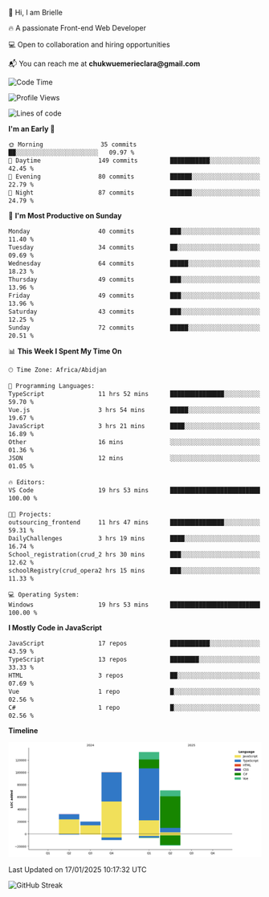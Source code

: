 <div align="left">
  <p>👋 Hi, I am Brielle</p>
  <p>🔥 A passionate Front-end Web Developer</p>
  <p>💻 Open to collaboration and hiring opportunities</p>
  <p>📬 You can reach me at <strong>chukwuemerieclara@gmail.com</strong></p>
</div>


 
 <!--START_SECTION:waka-->
![Code Time](http://img.shields.io/badge/Code%20Time-435%20hrs%2038%20mins-blue)

![Profile Views](http://img.shields.io/badge/Profile%20Views-44-blue)

![Lines of code](https://img.shields.io/badge/From%20Hello%20World%20I%27ve%20Written-260.6%20thousand%20lines%20of%20code-blue)

**I'm an Early 🐤** 

```text
🌞 Morning                35 commits          ██░░░░░░░░░░░░░░░░░░░░░░░   09.97 % 
🌆 Daytime                149 commits         ███████████░░░░░░░░░░░░░░   42.45 % 
🌃 Evening                80 commits          ██████░░░░░░░░░░░░░░░░░░░   22.79 % 
🌙 Night                  87 commits          ██████░░░░░░░░░░░░░░░░░░░   24.79 % 
```
📅 **I'm Most Productive on Sunday** 

```text
Monday                   40 commits          ███░░░░░░░░░░░░░░░░░░░░░░   11.40 % 
Tuesday                  34 commits          ██░░░░░░░░░░░░░░░░░░░░░░░   09.69 % 
Wednesday                64 commits          █████░░░░░░░░░░░░░░░░░░░░   18.23 % 
Thursday                 49 commits          ███░░░░░░░░░░░░░░░░░░░░░░   13.96 % 
Friday                   49 commits          ███░░░░░░░░░░░░░░░░░░░░░░   13.96 % 
Saturday                 43 commits          ███░░░░░░░░░░░░░░░░░░░░░░   12.25 % 
Sunday                   72 commits          █████░░░░░░░░░░░░░░░░░░░░   20.51 % 
```


📊 **This Week I Spent My Time On** 

```text
🕑︎ Time Zone: Africa/Abidjan

💬 Programming Languages: 
TypeScript               11 hrs 52 mins      ███████████████░░░░░░░░░░   59.70 % 
Vue.js                   3 hrs 54 mins       █████░░░░░░░░░░░░░░░░░░░░   19.67 % 
JavaScript               3 hrs 21 mins       ████░░░░░░░░░░░░░░░░░░░░░   16.89 % 
Other                    16 mins             ░░░░░░░░░░░░░░░░░░░░░░░░░   01.36 % 
JSON                     12 mins             ░░░░░░░░░░░░░░░░░░░░░░░░░   01.05 % 

🔥 Editors: 
VS Code                  19 hrs 53 mins      █████████████████████████   100.00 % 

🐱‍💻 Projects: 
outsourcing_frontend     11 hrs 47 mins      ███████████████░░░░░░░░░░   59.31 % 
DailyChallenges          3 hrs 19 mins       ████░░░░░░░░░░░░░░░░░░░░░   16.74 % 
School_registration(crud_2 hrs 30 mins       ███░░░░░░░░░░░░░░░░░░░░░░   12.62 % 
schoolRegistry(crud_opera2 hrs 15 mins       ███░░░░░░░░░░░░░░░░░░░░░░   11.33 % 

💻 Operating System: 
Windows                  19 hrs 53 mins      █████████████████████████   100.00 % 
```

**I Mostly Code in JavaScript** 

```text
JavaScript               17 repos            ███████████░░░░░░░░░░░░░░   43.59 % 
TypeScript               13 repos            ████████░░░░░░░░░░░░░░░░░   33.33 % 
HTML                     3 repos             ██░░░░░░░░░░░░░░░░░░░░░░░   07.69 % 
Vue                      1 repo              █░░░░░░░░░░░░░░░░░░░░░░░░   02.56 % 
C#                       1 repo              █░░░░░░░░░░░░░░░░░░░░░░░░   02.56 % 
```



**Timeline**

![Lines of Code chart](https://raw.githubusercontent.com/Brielle28/Brielle28/main/assets/bar_graph.png)


 Last Updated on 17/01/2025 10:17:32 UTC
<!--END_SECTION:waka-->

![GitHub Streak](https://github-readme-streak-stats.herokuapp.com/?user=Brielle28)



